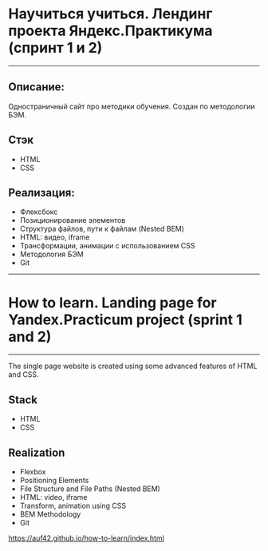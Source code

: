 # Научиться учиться. Лендинг проекта Яндекс.Практикума (спринт 1 и 2)
---

## Описание:
Одностраничный сайт про методики обучения. Создан по методологии БЭМ.

## Cтэк
* HTML
* CSS

## Реализация:
* Флексбокс
* Позиционирование элементов
* Структура файлов, пути к файлам (Nested BEM)
* HTML: видео, iframe
* Трансформации, анимации с использованием CSS
* Методология БЭМ
* Git
---

# How to learn. Landing page for Yandex.Praсtiсum project (sprint 1 and 2)
---

The single page website is created using some advanced features of HTML and CSS.

## Stack
* HTML
* CSS

## Realization
* Flexbox
* Positioning Elements
* File Structure and File Paths (Nested BEM)
* HTML: video, iframe
* Transform, animation using CSS
* BEM Methodology
* Git


https://auf42.github.io/how-to-learn/index.html
